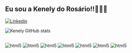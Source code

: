 ## Eu sou a Kenely do Rosário!!🙋🏽‍♀️

[![Linkedin](https://img.shields.io/badge/LinkedIn-0077B5?style=for-the-badge&logo=linkedin&logoColor=white)](https://www.linkedin.com/in/kenely-do-ros%C3%A1rio-913285139/)

![Kenely GitHub stats](https://github-readme-stats.vercel.app/api?username=KenelyRJ&show_icons=true&theme=radical)

<div style="display: inline_block"><br/>
    <img aling="center" alt="html5" src="https://img.shields.io/badge/HTML5-E34F26?style=for-the-badge&logo=html5&logoColor=white"/>
    <img aling="center" alt="html5" src="https://img.shields.io/badge/CSS3-1572B6?style=for-the-badge&logo=css3&logoColor=white"/>
    <img aling="center" alt="html5" src="https://img.shields.io/badge/JavaScript-F7DF1E?style=for-the-badge&logo=javascript&logoColor=black"/>
    <img aling="center" alt="html5" src="https://img.shields.io/badge/Java-ED8B00?style=for-the-badge&logo=openjdk&logoColor=white"/>
    <img aling="center" alt="html5" src="https://img.shields.io/badge/PHP-777BB4?style=for-the-badge&logo=php&logoColor=white"/>
    <img aling="center" alt="html5" src="https://img.shields.io/badge/PHP-777BB4?style=for-the-badge&logo=php&logoColor=white"/>
    <img aling="center" alt="html5" src="https://img.shields.io/badge/PHP-777BB4?style=for-the-badge&logo=php&logoColor=white"/>
    

</div>


